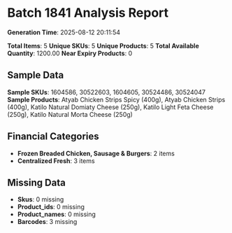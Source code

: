 # Batch 1841 Analysis Report

**Generation Time**: 2025-08-12 20:11:54

**Total Items**: 5
**Unique SKUs**: 5
**Unique Products**: 5
**Total Available Quantity**: 1200.00
**Near Expiry Products**: 0

## Sample Data
**Sample SKUs**: 1604586, 30522603, 1604605, 30524486, 30524047
**Sample Products**: Atyab Chicken Strips Spicy (400g), Atyab Chicken Strips (400g), Katilo Natural Domiaty Cheese (250g), Katilo Light Feta Cheese (250g), Katilo Natural Morta Cheese (250g)

## Financial Categories
- **Frozen Breaded Chicken, Sausage & Burgers**: 2 items
- **Centralized Fresh**: 3 items

## Missing Data
- **Skus**: 0 missing
- **Product_ids**: 0 missing
- **Product_names**: 0 missing
- **Barcodes**: 3 missing
